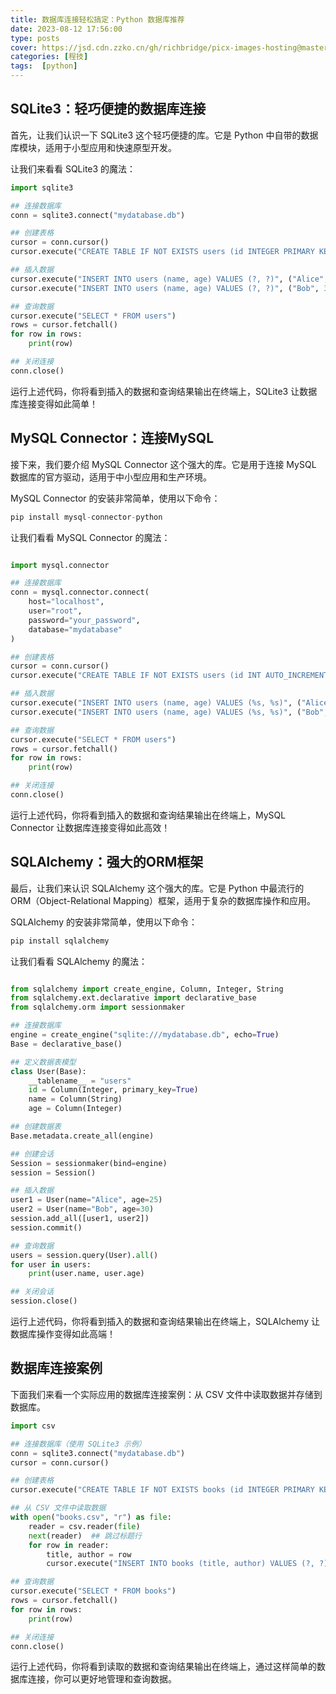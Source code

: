 ```yaml
---
title: 数据库连接轻松搞定：Python 数据库推荐
date: 2023-08-12 17:56:00
type: posts
cover: https://jsd.cdn.zzko.cn/gh/richbridge/picx-images-hosting@master/thumbnail/audit.avif
categories: [程技]
tags:  [python]
---
```

## SQLite3：轻巧便捷的数据库连接

首先，让我们认识一下 SQLite3 这个轻巧便捷的库。它是 Python 中自带的数据库模块，适用于小型应用和快速原型开发。

让我们来看看 SQLite3 的魔法：

```python
import sqlite3

## 连接数据库
conn = sqlite3.connect("mydatabase.db")

## 创建表格
cursor = conn.cursor()
cursor.execute("CREATE TABLE IF NOT EXISTS users (id INTEGER PRIMARY KEY, name TEXT, age INTEGER)")

## 插入数据
cursor.execute("INSERT INTO users (name, age) VALUES (?, ?)", ("Alice", 25))
cursor.execute("INSERT INTO users (name, age) VALUES (?, ?)", ("Bob", 30))

## 查询数据
cursor.execute("SELECT * FROM users")
rows = cursor.fetchall()
for row in rows:
    print(row)

## 关闭连接
conn.close()
```

运行上述代码，你将看到插入的数据和查询结果输出在终端上，SQLite3 让数据库连接变得如此简单！

## MySQL Connector：连接MySQL

接下来，我们要介绍 MySQL Connector 这个强大的库。它是用于连接 MySQL 数据库的官方驱动，适用于中小型应用和生产环境。



MySQL Connector 的安装非常简单，使用以下命令：
```python
pip install mysql-connector-python
```

让我们看看 MySQL Connector 的魔法：

```python

import mysql.connector

## 连接数据库
conn = mysql.connector.connect(
    host="localhost",
    user="root",
    password="your_password",
    database="mydatabase"
)

## 创建表格
cursor = conn.cursor()
cursor.execute("CREATE TABLE IF NOT EXISTS users (id INT AUTO_INCREMENT PRIMARY KEY, name VARCHAR(255), age INT)")

## 插入数据
cursor.execute("INSERT INTO users (name, age) VALUES (%s, %s)", ("Alice", 25))
cursor.execute("INSERT INTO users (name, age) VALUES (%s, %s)", ("Bob", 30))

## 查询数据
cursor.execute("SELECT * FROM users")
rows = cursor.fetchall()
for row in rows:
    print(row)

## 关闭连接
conn.close()
```

运行上述代码，你将看到插入的数据和查询结果输出在终端上，MySQL Connector 让数据库连接变得如此高效！

## SQLAlchemy：强大的ORM框架

最后，让我们来认识 SQLAlchemy 这个强大的库。它是 Python 中最流行的 ORM（Object-Relational Mapping）框架，适用于复杂的数据库操作和应用。



SQLAlchemy 的安装非常简单，使用以下命令：

```python
pip install sqlalchemy
```

让我们看看 SQLAlchemy 的魔法：
```python

from sqlalchemy import create_engine, Column, Integer, String
from sqlalchemy.ext.declarative import declarative_base
from sqlalchemy.orm import sessionmaker

## 连接数据库
engine = create_engine("sqlite:///mydatabase.db", echo=True)
Base = declarative_base()

## 定义数据表模型
class User(Base):
    __tablename__ = "users"
    id = Column(Integer, primary_key=True)
    name = Column(String)
    age = Column(Integer)

## 创建数据表
Base.metadata.create_all(engine)

## 创建会话
Session = sessionmaker(bind=engine)
session = Session()

## 插入数据
user1 = User(name="Alice", age=25)
user2 = User(name="Bob", age=30)
session.add_all([user1, user2])
session.commit()

## 查询数据
users = session.query(User).all()
for user in users:
    print(user.name, user.age)

## 关闭会话
session.close()
```
运行上述代码，你将看到插入的数据和查询结果输出在终端上，SQLAlchemy 让数据库操作变得如此高端！



## 数据库连接案例

下面我们来看一个实际应用的数据库连接案例：从 CSV 文件中读取数据并存储到数据库。

```python
import csv

## 连接数据库（使用 SQLite3 示例）
conn = sqlite3.connect("mydatabase.db")
cursor = conn.cursor()

## 创建表格
cursor.execute("CREATE TABLE IF NOT EXISTS books (id INTEGER PRIMARY KEY, title TEXT, author TEXT)")

## 从 CSV 文件中读取数据
with open("books.csv", "r") as file:
    reader = csv.reader(file)
    next(reader)  ## 跳过标题行
    for row in reader:
        title, author = row
        cursor.execute("INSERT INTO books (title, author) VALUES (?, ?)", (title, author))

## 查询数据
cursor.execute("SELECT * FROM books")
rows = cursor.fetchall()
for row in rows:
    print(row)

## 关闭连接
conn.close()
```

运行上述代码，你将看到读取的数据和查询结果输出在终端上，通过这样简单的数据库连接，你可以更好地管理和查询数据。

